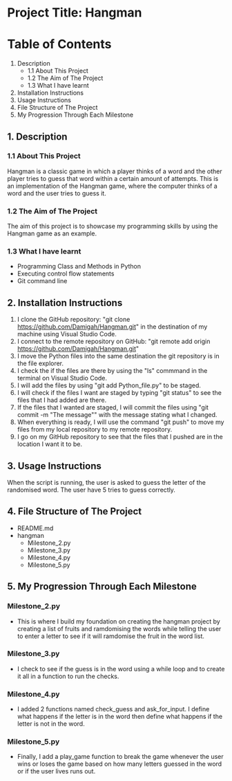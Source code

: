 # Project Title: Hangman

# Table of Contents

1. Description
   - 1.1 About This Project
   - 1.2 The Aim of The Project
   - 1.3 What I have learnt
2. Installation Instructions
3. Usage Instructions
4. File Structure of The Project
5. My Progression Through Each Milestone

## 1. Description
### 1.1 About This Project
Hangman is a classic game in which a player thinks of a word and the other player tries to guess that word within a certain amount of attempts. This is an implementation of the Hangman game, where the computer thinks of a word and the user tries to guess it. 

### 1.2 The Aim of The Project
The aim of this project is to showcase my programming skills by using the Hangman game as an example. 

### 1.3 What I have learnt
- Programming Class and Methods in Python
- Executing control flow statements
- Git command line
 
## 2. Installation Instructions
1. I clone the GitHub repository: "git clone https://github.com/Damigah/Hangman.git" in the destination of my machine using Visual Studio Code.
2. I connect to the remote repository on GitHub: "git remote add origin https://github.com/Damigah/Hangman.git"
3. I move the Python files into the same destination the git repository is in the file explorer.
4. I check the if the files are there by using the "ls" commmand in the terminal on Visual Studio Code.
6. I will add the files by using "git add Python_file.py" to be staged.
7. I will check if the files I want are staged by typing "git status" to see the files that I had added are there.
8. If the files that I wanted are staged, I will commit the files using "git commit -m "The message"" with the message stating what I changed.
9. When everything is ready, I will use the command "git push" to move my files from my local repository to my remote repository.
10. I go on my GitHub repository to see that the files that I pushed are in the location I want it to be. 

## 3. Usage Instructions
When the script is running, the user is asked to guess the letter of the randomised word. The user have 5 tries to guess correctly. 

## 4. File Structure of The Project
- README.md
- hangman
   - Milestone_2.py
   - Milestone_3.py
   - Milestone_4.py
   - Milestone_5.py

## 5. My Progression Through Each Milestone
### Milestone_2.py
   - This is where I build my foundation on creating the hangman project by creating a list of fruits and ramdomising the words while telling the user to enter a letter to see if it will ramdomise the fruit in the word list.
### Milestone_3.py
   - I check to see if the guess is in the word using a while loop and to create it all in a function to run the checks.
### Milestone_4.py
   - I added 2 functions named check_guess and ask_for_input. I define what happens if the letter is in the word then define what happens if the letter is not in the word.
### Milestone_5.py
   - Finally, I add a play_game function to break the game whenever the user wins or loses the game based on how many letters guessed in the word or if the user lives runs out.
